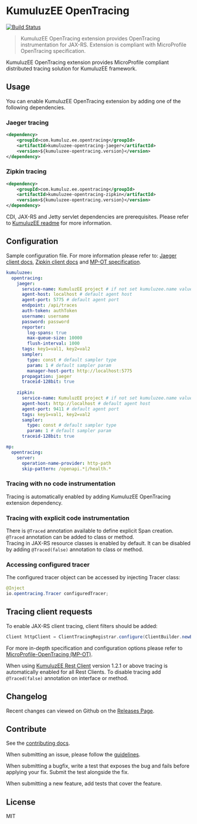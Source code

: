 # KumuluzEE OpenTracing

[![Build Status](https://img.shields.io/travis/kumuluz/kumuluzee-opentracing/master.svg?style=flat)](https://travis-ci.org/kumuluz/kumuluzee-opentracing)

> KumuluzEE OpenTracing extension provides OpenTracing instrumentation for JAX-RS. 
Extension is compliant with MicroProfile OpenTracing specification.

KumuluzEE OpenTracing extension provides MicroProfile compliant distributed tracing solution for KumuluzEE framework. 



## Usage 
You can enable KumuluzEE OpenTracing extension by adding one of the following dependencies.

### Jaeger tracing
```xml
<dependency>
    <groupId>com.kumuluz.ee.opentracing</groupId>
    <artifactId>kumuluzee-opentracing-jaeger</artifactId>
    <version>${kumuluzee-opentracing.version}</version>
</dependency>
```

### Zipkin tracing
```xml
<dependency>
    <groupId>com.kumuluz.ee.opentracing</groupId>
    <artifactId>kumuluzee-opentracing-zipkin</artifactId>
    <version>${kumuluzee-opentracing.version}</version>
</dependency>
```

CDI, JAX-RS and Jetty servlet dependencies are prerequisites. 
Please refer to [KumuluzEE readme]( https://github.com/kumuluz/kumuluzee/) for more information.

## Configuration
Sample configuration file. For more information please refer to:
 [Jaeger client docs]( https://github.com/jaegertracing/jaeger-client-java/blob/master/jaeger-core/README.md ), 
 [Zipkin client docs](https://github.com/jaegertracing/jaeger-client-java/blob/master/jaeger-zipkin/README.md) and
 [MP-OT specification](https://github.com/eclipse/microprofile-opentracing/blob/master/spec/src/main/asciidoc/microprofile-opentracing.asciidoc).
```yaml
kumuluzee:
  opentracing:
    jaeger:
      service-name: KumuluzEE project # if not set kumuluzee.name value is used
      agent-host: localhost # default agent host
      agent-port: 5775 # default agent port
      endpoint: /api/traces
      auth-token: authToken
      username: username
      password: password
      reporter:
        log-spans: true
        max-queue-size: 10000
        flush-interval: 1000
      tags: key1=val1, key2=val2
      sampler: 
        type: const # default sampler type
        param: 1 # default sampler param
        manager-host-port: http://localhost:5775
      propagation: jaeger
      traceid-128bit: true
      
    zipkin:
      service-name: KumuluzEE project # if not set kumuluzee.name value is used
      agent-host: http://localhost # default agent host
      agent-port: 9411 # default agent port
      tags: key1=val1, key2=val2
      sampler:
        type: const # default sampler type
        param: 1 # default sampler param
      traceid-128bit: true

mp:
  opentracing:
    server:
      operation-name-provider: http-path
      skip-pattern: /openapi.*|/health.*
```

### Tracing with no code instrumentation
Tracing is automatically enabled by adding KumuluzEE OpenTracing extension dependency.

### Tracing with explicit code instrumentation
There is `@Traced` annotation available to define explicit Span creation. 
`@Traced` annotation can be added to class or method.\
Tracing in JAX-RS resource classes is enabled by default. 
It can be disabled by adding `@Traced(false)` annotation 
to class or method.

### Accessing configured tracer
The configured tracer object can be accessed by injecting Tracer class:
```java
@Inject
io.opentracing.Tracer configuredTracer;
```


## Tracing client requests
To enable JAX-RS client tracing, client filters should be 
added:
```java
Client httpClient = ClientTracingRegistrar.configure(ClientBuilder.newBuilder()).build();
```

For more in-depth specification and configuration options
please refer to [MicroProfile-OpenTracing (MP-OT)](https://github.com/eclipse/microprofile-opentracing).

When using [KumuluzEE Rest Client](https://github.com/kumuluz/kumuluzee-rest-client) version 1.2.1 or above tracing is
automatically enabled for all Rest Clients. To disable tracing add `@Traced(false)` annotation on interface or method.

## Changelog

Recent changes can viewed on Github on the [Releases Page](https://github.com/kumuluz/kumuluzee-opentracing/releases).


## Contribute

See the [contributing docs](https://github.com/kumuluz/kumuluzee-opentracing/blob/master/CONTRIBUTING.md).

When submitting an issue, please follow the 
[guidelines](https://github.com/kumuluz/kumuluzee-opentracing/blob/master/CONTRIBUTING.md#bugs).

When submitting a bugfix, write a test that exposes the bug and fails before applying your fix. Submit the test 
alongside the fix.

When submitting a new feature, add tests that cover the feature.

## License

MIT
